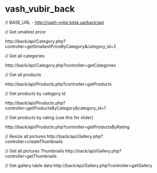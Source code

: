# vash_vubir_back

// BASE_URL - http://vash-vybir.lutsk.ua/back/api

// Get smallest price 

http://back/api/Category.php?controller=getSmallestPriceByCategory&category_id=2

// Get all categories

http://back/api/Category.php?controller=getCategories

// Get all products

http://back/api/Products.php?controller=getProducts

// Get products by category id 

http://back/api/Products.php?controller=getProductsByCategory&category_id=1

// Get products by rating (use this for slider)

http://back/api/Products.php?controller=getProductsByRating

// Resize all pictures
http://back/api/Gallery.php?controller=createThumbnails

// Get all pictures Thumbnails
http://back/api/Gallery.php?controller=getThumbnails

// Get gallery table data
http://back/api/Gallery.php?controller=getGallery